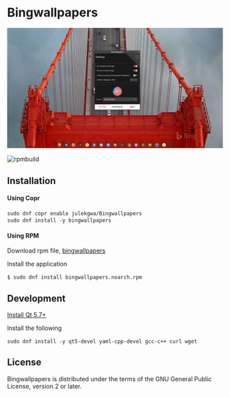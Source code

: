 # Bingwallpapers
![screenshot](https://raw.githubusercontent.com/julekgwa/bingwallpapers/script-only/bing.png)


![rpmbuild](https://copr.fedorainfracloud.org/coprs/julekgwa/Bingwallpapers/package/bingwallpapers/status_image/last_build.png)

## Installation 

#### Using Copr

```
sudo dnf copr enable julekgwa/Bingwallpapers 
sudo dnf install -y bingwallpapers
```

#### Using RPM

Download rpm file, [bingwallpapers](http://bingwallpapers.lekgoara.com/sources/bingwallpapers.noarch.rpm)

Install the application

```
$ sudo dnf install bingwallpapers.noarch.rpm
```

## Development

[Install Qt 5.7+](https://www.qt.io/download)

Install the following

```
sudo dnf install -y qt5-devel yaml-cpp-devel gcc-c++ curl wget
```


## License

Bingwallpapers is distributed under the terms of the GNU General Public License, version 2 or later.
